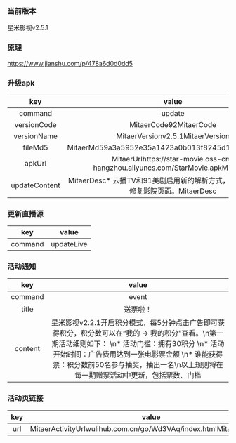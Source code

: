### 当前版本
星米影视v2.5.1

### 原理

https://www.jianshu.com/p/478a6d0d0dd5


### 升级apk


| key|value
|:--------:|:---------:
| command   | update      
| versionCode     |MitaerCode92MitaerCode
| versionName | MitaerVersionv2.5.1MitaerVersion
| fileMd5 | MitaerMd59a3a5952e35a1423a0b013f8245d1aaeMitaerMd5
| apkUrl| MitaerUrlhttps://star-movie.oss-cn-hangzhou.aliyuncs.com/StarMovie.apkMitaerUrl
|updateContent|MitaerDesc* 云播TV和91美剧启用新的解析方式，起播更快；\n * 修复影院页面。MitaerDesc


### 更新直播源

| key|value
|:--------:|:---------:
| command   | updateLive      

### 活动通知

| key|value
|:--------:|:---------:
| command   | event
| title | 送票啦！
| content |  星米影视v2.2.1开启积分模式，每5分钟点击广告即可获得积分，积分数可以在“我的 → 我的积分”查看。\n第一期活动细则如下： \n* 活动门槛：拥有30积分 \n* 活动开始时间：广告费用达到一张电影票金额 \n* 谁能获得票：积分数前50名参与抽奖，抽出一名\n以上规则将在每一期赠票活动中更新，包括票数、门槛

### 活动页链接
| key|value
|:--------:|:---------:
|url|MitaerActivityUrlwulihub.com.cn/go/Wd3VAq/index.htmlMitaerActivityUrl
